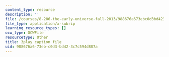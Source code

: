 ```yaml
---
content_type: resource
description: ''
file: /courses/8-286-the-early-universe-fall-2013/988676a673ebc0d3bd423c7c594d887a_4OinSH6sAUo.srt
file_type: application/x-subrip
learning_resource_types: []
ocw_type: OCWFile
resourcetype: Other
title: 3play caption file
uid: 988676a6-73eb-c0d3-bd42-3c7c594d887a
---
```

